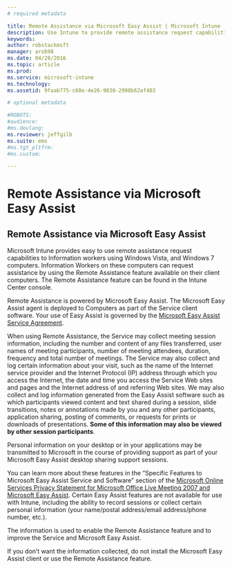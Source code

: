 ```yaml
---
# required metadata

title: Remote Assistance via Microsoft Easy Assist | Microsoft Intune
description: Use Intune to provide remote assistance request capabilities to users of Windows Vista, and Windows 7 computers.
keywords:
author: robstackmsft
manager: arob98
ms.date: 04/28/2016
ms.topic: article
ms.prod:
ms.service: microsoft-intune
ms.technology:
ms.assetid: 9faab775-c68e-4e26-9830-2998b62af403

# optional metadata

#ROBOTS:
#audience:
#ms.devlang:
ms.reviewer: jeffgilb
ms.suite: ems
#ms.tgt_pltfrm:
#ms.custom:

---
```


# Remote Assistance via Microsoft Easy Assist

## Remote Assistance via Microsoft Easy Assist
Microsoft Intune provides easy to use remote assistance request capabilities to Information workers using Windows Vista, and Windows 7 computers.  Information Workers on these computers can request assistance by using the Remote Assistance feature available on their client computers. The Remote Assistance feature can be found in the Intune Center console.

Remote Assistance is powered by Microsoft Easy Assist. The Microsoft Easy Assist agent is deployed to Computers as part of the Service client software.  Your use of Easy Assist is governed by the [Microsoft Easy Assist Service Agreement](http://go.microsoft.com/fwlink/?LinkId=247512).

When using Remote Assistance, the Service may collect meeting session information, including the number and content of any files transferred, user names of meeting participants, number of meeting attendees, duration, frequency and total number of meetings.  The Service may also collect and log certain information about your visit, such as the name of the Internet service provider and the Internet Protocol (IP) address through which you access the Internet, the date and time you access the Service Web sites and pages and the Internet address of and referring Web sites.  We may also collect and log information generated from the Easy Assist software such as which participants viewed content and text shared during a session, slide transitions, notes or annotations made by you and any other participants, application sharing, posting of comments, or requests for prints or downloads of presentations. **Some of this information may also be viewed by other session participants**.

Personal information on your desktop or in your applications may be transmitted to Microsoft in the course of providing support as part of your Microsoft Easy Assist desktop sharing support sessions.

You can learn more about these features in the “Specific Features to Microsoft Easy Assist Service and Software” section of the [Microsoft Online Services Privacy Statement for Microsoft Office Live Meeting 2007 and Microsoft Easy Assist](http://go.microsoft.com/fwlink/?LinkId=213115). Certain Easy Assist features are not available for use with Intune, including the ability to record sessions or collect certain personal information (your name/postal address/email address/phone number, etc.).

The information is used to enable the Remote Assistance feature and to improve the Service and Microsoft Easy Assist.

If you don’t want the information collected, do not install the Microsoft Easy Assist client or use the Remote Assistance feature.
